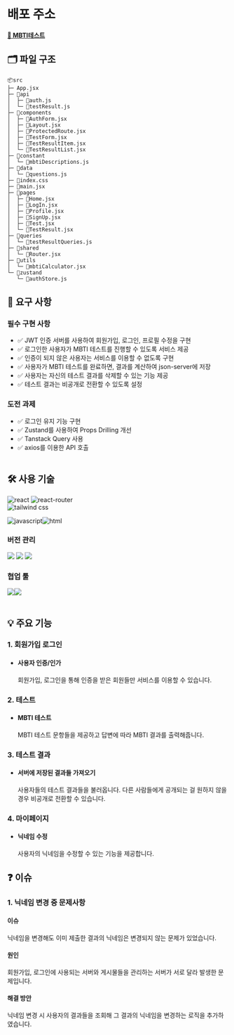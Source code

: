 # 배포 주소 
**[🔗 MBTI테스트](mbti-test-6pd8ko5g9-wonbinlees-projects.vercel.app)**

## 🗂️ 파일 구조
```
📦src
├─ App.jsx
├─ 📂api
│  ├─ 📜auth.js
│  └─ 📜testResult.js
├─ 📂components
│  ├─ 📜AuthForm.jsx
│  ├─ 📜Layout.jsx
│  ├─ 📜ProtectedRoute.jsx
│  ├─ 📜TestForm.jsx
│  ├─ 📜TestResultItem.jsx
│  └─ 📜TestResultList.jsx
├─ 📂constant
│  └─ 📜mbtiDescriptions.js
├─ 📂data
│  └─ 📜questions.js
├─ 📜index.css
├─ 📜main.jsx
├─ 📂pages
│  ├─ 📜Home.jsx
│  ├─ 📜LogIn.jsx
│  ├─ 📜Profile.jsx
│  ├─ 📜SignUp.jsx
│  ├─ 📜Test.jsx
│  └─ 📜TestResult.jsx
├─ 📂queries
│  └─ 📜testResultQueries.js
├─ 📂shared
│  └─ 📜Router.jsx
├─ 📂utils
│  └─ 📜mbtiCalculator.jsx
└─ 📂zustand
   └─ 📜authStore.js
```

## 📌 요구 사항

### 필수 구현 사항

- ✅ JWT 인증 서버를 사용하여 회원가입, 로그인, 프로필 수정을 구현
- ✅ 로그인한 사용자가 MBTI 테스트를 진행할 수 있도록 서비스 제공
- ✅ 인증이 되지 않은 사용자는 서비스를 이용할 수 없도록 구현
- ✅ 사용자가 MBTI 테스트를 완료하면, 결과를 계산하여 json-server에 저장
- ✅ 사용자는 자신의 테스트 결과를 삭제할 수 있는 기능 제공
- ✅ 테스트 결과는 비공개로 전환할 수 있도록 설정

### 도전 과제
- ✅ 로그인 유지 기능 구현
- ✅ Zustand를 사용하여 Props Drilling 개선
- ✅ Tanstack Query 사용
- ✅ axios를 이용한 API 호출
<br /><br />

## 🛠️ 사용 기술

<img src="https://img.shields.io/badge/React-20232A?style=for-the-badge&logo=react&logoColor=61DAFB" alt="react" />
<img src="https://img.shields.io/badge/React_Router-CA4245?style=for-the-badge&logo=react-router&logoColor=white" alt="react-router" /><br />
<img src="https://img.shields.io/badge/Tailwind_CSS-38B2AC?style=for-the-badge&logo=tailwind-css&logoColor=white" alt="tailwind css" />

<img src="https://img.shields.io/badge/JavaScript-F7DF1E?style=for-the-badge&logo=JavaScript&logoColor=white" alt="javascript" /><img src="https://img.shields.io/badge/HTML-239120?style=for-the-badge&logo=html5&logoColor=white" alt="html" />


### 버전 관리

<img src="https://img.shields.io/badge/GIT-E44C30?style=for-the-badge&logo=git&logoColor=white"/>
<img src="https://img.shields.io/badge/GitHub-100000?style=for-the-badge&logo=github&logoColor=white"/>
<img src="https://img.shields.io/badge/Vercel-000000?style=for-the-badge&logo=vercel&logoColor=white"/>
<br />

### 협업 툴
<img src="https://img.shields.io/badge/Slack-4A154B?style=for-the-badge&logo=slack&logoColor=white" /><img src="https://img.shields.io/badge/notion-000000?style=for-the-badge&logo=notion&logoColor=white" /><br /><br />

## 💡 주요 기능

### 1. 회원가입 로그인
- #### 사용자 인증/인가
  회원가입, 로그인을 통해 인증을 받은 회원들만 서비스를 이용할 수 있습니다.

### 2. 테스트
- #### MBTI 테스트
  MBTI 테스트 문항들을 제공하고 답변에 따라 MBTI 결과를 출력해줍니다.

### 3. 테스트 결과
- #### 서버에 저장된 결과들 가져오기
  사용자들의 테스트 결과들을 불러옵니다. 다른 사람들에게 공개되는 걸 원하지 않을 경우 비공개로 전환할 수 있습니다.
### 4. 마이페이지
- #### 닉네임 수정
  사용자의 닉네임을 수정할 수 있는 기능을 제공합니다.

## ❓ 이슈

### 1. 닉네임 변경 중 문제사항

#### 이슈
닉네임을 변경해도 이미 제출한 결과의 닉네임은 변경되지 않는 문제가 있었습니다.

#### 원인
회원가입, 로그인에 사용되는 서버와 게시물들을 관리하는 서버가 서로 달라 발생한 문제입니다.

#### 해결 방안
닉네임 변경 시 사용자의 결과들을 조회해 그 결과의 닉네임을 변경하는 로직을 추가하였습니다.
